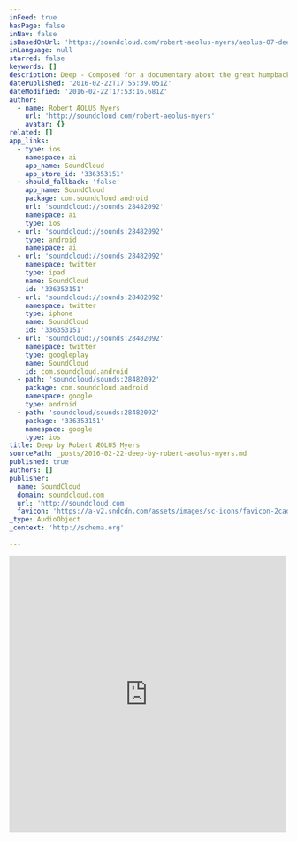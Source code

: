 ```yaml
---
inFeed: true
hasPage: false
inNav: false
isBasedOnUrl: 'https://soundcloud.com/robert-aeolus-myers/aeolus-07-deep'
inLanguage: null
starred: false
keywords: []
description: Deep - Composed for a documentary about the great humpback whales which spend their summers in the Hawaiian island chain.
datePublished: '2016-02-22T17:55:39.051Z'
dateModified: '2016-02-22T17:53:16.681Z'
author:
  - name: Robert ÆOLUS Myers
    url: 'http://soundcloud.com/robert-aeolus-myers'
    avatar: {}
related: []
app_links:
  - type: ios
    namespace: ai
    app_name: SoundCloud
    app_store_id: '336353151'
  - should_fallback: 'false'
    app_name: SoundCloud
    package: com.soundcloud.android
    url: 'soundcloud://sounds:28482092'
    namespace: ai
    type: ios
  - url: 'soundcloud://sounds:28482092'
    type: android
    namespace: ai
  - url: 'soundcloud://sounds:28482092'
    namespace: twitter
    type: ipad
    name: SoundCloud
    id: '336353151'
  - url: 'soundcloud://sounds:28482092'
    namespace: twitter
    type: iphone
    name: SoundCloud
    id: '336353151'
  - url: 'soundcloud://sounds:28482092'
    namespace: twitter
    type: googleplay
    name: SoundCloud
    id: com.soundcloud.android
  - path: 'soundcloud/sounds:28482092'
    package: com.soundcloud.android
    namespace: google
    type: android
  - path: 'soundcloud/sounds:28482092'
    package: '336353151'
    namespace: google
    type: ios
title: Deep by Robert ÆOLUS Myers
sourcePath: _posts/2016-02-22-deep-by-robert-aeolus-myers.md
published: true
authors: []
publisher:
  name: SoundCloud
  domain: soundcloud.com
  url: 'http://soundcloud.com'
  favicon: 'https://a-v2.sndcdn.com/assets/images/sc-icons/favicon-2cadd14b.ico'
_type: AudioObject
_context: 'http://schema.org'

---
```

<iframe src="https://cdn.embedly.com/widgets/media.html?src=https%3A%2F%2Fw.soundcloud.com%2Fplayer%2F%3Fvisual%3Dtrue%26url%3Dhttp%253A%252F%252Fapi.soundcloud.com%252Ftracks%252F28482092%26show_artwork%3Dtrue&amp;url=https%3A%2F%2Fsoundcloud.com%2Frobert-aeolus-myers%2Faeolus-07-deep&amp;image=http%3A%2F%2Fi1.sndcdn.com%2Fartworks-000129582868-zqpy37-t500x500.jpg&amp;key=b7d04c9b404c499eba89ee7072e1c4f7&amp;type=text%2Fhtml&amp;schema=soundcloud" width="500" height="500" scrolling="no" frameborder="0" allowfullscreen="allowfullscreen" style=""></iframe>